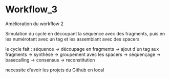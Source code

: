 # Workflow_3

Amélioration du workflow 2

Simulation du cycle en découpant la séquence avec des fragments, puis en les numérotant avec un tag et les assemblant avec des spacers

le cycle fait : séquence -> découpage en fragments -> ajout d'un tag aux fragments -> synthèse -> groupement avec les spacers -> séquençage -> basecalling -> consensus -> reconstitution

necessite d'avoir les projets du Github en local


